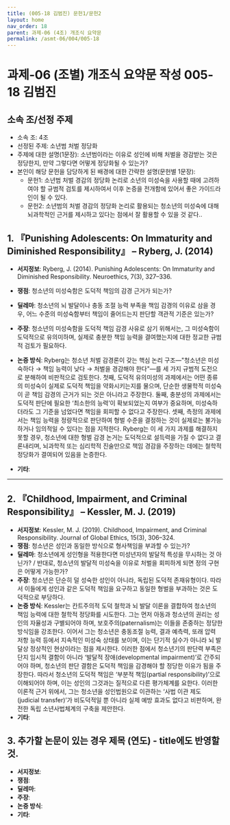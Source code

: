 ```yaml
---
title: (005-18 김범진) 문헌1/문헌2
layout: home
nav_order: 18
parent: 과제-06 (4조) 개조식 요약문
permalink: /asmt-06/004/005-18
---
```


# 과제-06 (조별) 개조식 요약문 작성 005-18 김범진

## 소속 조/선정 주제

- 소속 조: 4조
- 선정된 주제: 소년범 처벌 정당화 
- 주제에 대한 설명(1문장): 소년범이라는 이유로 성인에 비해 처벌을 경감받는 것은 정당한지, 만약 그렇다면 어떻게 정당화될 수 있는가?
- 본인이 해당 문헌을 담당하게 된 배경에 대한 간략한 설명(문헌별 1문장):  
  - 문헌1: 소년범 처벌 경감의 정당화 논리로 소년의 미성숙을 사용할 때에 고려하여야 할 규범적 검토를 제시하여서 이후 논증을 전개함에 있어서 좋은 가이드라인이 될 수 있다.
  - 문헌2: 소년범의 처벌 경감의 정당화 논리로 활용되는 청소년의 미성숙에 대해 뇌과학적인 근거를 제시하고 있다는 점에서 잘 활용할 수 있을 것 같다.. 

## 1. 『Punishing Adolescents: On Immaturity and Diminished Responsibility』 – Ryberg, J. (2014)

- **서지정보**: Ryberg, J. (2014). Punishing Adolescents: On Immaturity and Diminished Responsibility. Neuroethics, 7(3), 327–336.
- **쟁점**: 청소년의 미성숙함은 도덕적 책임의 감경 근거가 되는가?
- **딜레마**: 청소년의 뇌 발달이나 충동 조절 능력 부족을 책임 감경의 이유로 삼을 경우, 어느 수준의 미성숙함부터 책임이 줄어드는지 판단할 객관적 기준은 있는가?
- **주장**: 청소년의 미성숙함을 도덕적 책임 감경 사유로 삼기 위해서는, 그 미성숙함이 도덕적으로 유의미하며, 실제로 충분한 책임 능력을 결여했는지에 대한 정교한 규범적 검토가 필요하다.
- **논증 방식**: Ryberg는 청소년 처벌 감경론이 갖는 핵심 논리 구조—"청소년은 미성숙하다 → 책임 능력이 낮다 → 처벌을 경감해야 한다"—를 세 가지 규범적 도전으로 분해하여 비판적으로 검토한다. 첫째, 도덕적 유의미성의 과제에서는 어떤 종류의 미성숙이 실제로 도덕적 책임을 약화시키는지를 물으며, 단순한 생물학적 미성숙이 곧 책임 감경의 근거가 되는 것은 아니라고 주장한다. 둘째, 충분성의 과제에서는 도덕적 판단에 필요한 ‘최소한의 능력’이 확보되었는지 여부가 중요하며, 미성숙하더라도 그 기준을 넘었다면 책임을 회피할 수 없다고 주장한다.
셋째, 측정의 과제에서는 책임 능력을 정량적으로 판단하여 형벌 수준을 결정하는 것이 실제로는 불가능하거나 임의적일 수 있다는 점을 지적한다. Ryberg는 이 세 가지 과제를 해결하지 못할 경우, 청소년에 대한 형벌 감경 논거는 도덕적으로 설득력을 가질 수 없다고 결론내리며, 뇌과학적 또는 심리학적 진술만으로 책임 경감을 주장하는 데에는 철학적 정당화가 결여되어 있음을 논증한다.


- **기타**: 

---

## 2. 『Childhood, Impairment, and Criminal Responsibility』 – Kessler, M. J. (2019)

- **서지정보**: Kessler, M. J. (2019). Childhood, Impairment, and Criminal Responsibility. Journal of Global Ethics, 15(3), 306–324.
- **쟁점**: 청소년은 성인과 동일한 방식으로 형사책임을 부과할 수 있는가?  
- **딜레마**: 청소년에게 성인형을 적용한다면 미성년자의 발달적 특성을 무시하는 것 아닌가? / 반대로, 청소년의 발달적 미성숙을 이유로 처벌을 회피하게 되면 정의 구현은 어떻게 가능한가?
- **주장**: 청소년은 단순히 덜 성숙한 성인이 아니라, 독립된 도덕적 존재유형이다. 따라서 이들에게 성인과 같은 도덕적 책임을 요구하고 동일한 형벌을 부과하는 것은 도덕적으로 부당하다.
- **논증 방식**: Kessler는 칸트주의적 도덕 철학과 뇌 발달 이론을 결합하여 청소년의 책임 능력에 대한 철학적 정당화를 시도한다. 그는 먼저 아동과 청소년의 권리는 성인의 자율성과 구별되어야 하며, 보호주의(paternalism)는 이들을 존중하는 정당한 방식임을 강조한다. 이어서 그는 청소년은 충동조절 능력, 결과 예측력, 또래 압력 저항 능력 등에서 지속적인 미성숙 상태를 보이며, 이는 단기적 실수가 아니라 뇌 발달상 정상적인 현상이라는 점을 제시한다. 이러한 점에서 청소년기의 판단력 부족은 단지 임시적 결함이 아니라 ‘발달적 장애(developmental impairment)’로 간주되어야 하며, 청소년의 판단 결함은 도덕적 책임을 감경해야 할 정당한 이유가 됨을 주장한다. 
따라서 청소년의 도덕적 책임은 ‘부분적 책임(partial responsibility)’으로 이해되어야 하며, 이는 성인의 그것과는 질적으로 다른 평가체계를 요한다. 이러한 이론적 근거 위에서, 그는 청소년을 성인법원으로 이관하는 ‘사법 이관 제도(judicial transfer)’가 비도덕적일 뿐 아니라 실제 예방 효과도 없다고 비판하며, 완전한 독립 소년사법체계의 구축을 제안한다.
- **기타**: 

## 3. 추가할 논문이 있는 경우 제목 (연도) - title에도 반영할 것.

- **서지정보**: 
- **쟁점**: 
- **딜레마**: 
- **주장**:   
- **논증 방식**: 
- **기타**: 